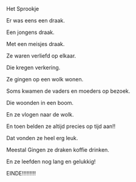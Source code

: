 Het Sprookje

Er was eens een draak.

Een jongens draak.

Met een meisjes draak.

Ze waren verliefd op elkaar.

Die kregen verkering.

Ze gingen op een wolk wonen.

Soms kwamen de vaders en moeders op bezoek.

Die woonden in een boom.

En ze vlogen naar de wolk.

En toen belden ze altijd precies op tijd aan!!

Dat vonden ze heel erg leuk.

Meestal Gingen ze draken koffie drinken.

En ze leefden nog lang en gelukkig!

EINDE!!!!!!!!!